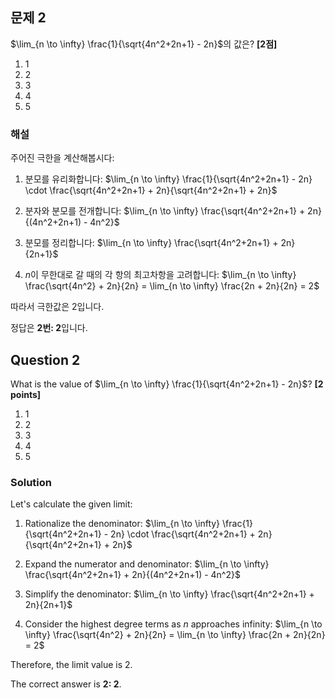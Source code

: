 
## 문제 2
$\lim_{n \to \infty} \frac{1}{\sqrt{4n^2+2n+1} - 2n}$의 값은? **[2점]**

1. 1
2. 2
3. 3
4. 4
5. 5

### 해설
주어진 극한을 계산해봅시다:

1. 분모를 유리화합니다:
   $\lim_{n \to \infty} \frac{1}{\sqrt{4n^2+2n+1} - 2n} \cdot \frac{\sqrt{4n^2+2n+1} + 2n}{\sqrt{4n^2+2n+1} + 2n}$
   
2. 분자와 분모를 전개합니다:
   $\lim_{n \to \infty} \frac{\sqrt{4n^2+2n+1} + 2n}{(4n^2+2n+1) - 4n^2}$
   
3. 분모를 정리합니다:
   $\lim_{n \to \infty} \frac{\sqrt{4n^2+2n+1} + 2n}{2n+1}$
   
4. $n$이 무한대로 갈 때의 각 항의 최고차항을 고려합니다:
   $\lim_{n \to \infty} \frac{\sqrt{4n^2} + 2n}{2n} = \lim_{n \to \infty} \frac{2n + 2n}{2n} = 2$

따라서 극한값은 2입니다.

정답은 **2번: 2**입니다.

## Question 2
What is the value of $\lim_{n \to \infty} \frac{1}{\sqrt{4n^2+2n+1} - 2n}$? **[2 points]**

1. 1
2. 2
3. 3
4. 4
5. 5

### Solution
Let's calculate the given limit:

1. Rationalize the denominator:
   $\lim_{n \to \infty} \frac{1}{\sqrt{4n^2+2n+1} - 2n} \cdot \frac{\sqrt{4n^2+2n+1} + 2n}{\sqrt{4n^2+2n+1} + 2n}$
   
2. Expand the numerator and denominator:
   $\lim_{n \to \infty} \frac{\sqrt{4n^2+2n+1} + 2n}{(4n^2+2n+1) - 4n^2}$
   
3. Simplify the denominator:
   $\lim_{n \to \infty} \frac{\sqrt{4n^2+2n+1} + 2n}{2n+1}$
   
4. Consider the highest degree terms as $n$ approaches infinity:
   $\lim_{n \to \infty} \frac{\sqrt{4n^2} + 2n}{2n} = \lim_{n \to \infty} \frac{2n + 2n}{2n} = 2$

Therefore, the limit value is 2.

The correct answer is **2: 2**.